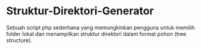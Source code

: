 # Struktur-Direktori-Generator
Sebuah script php sederhana yang memungkinkan pengguna untuk memilih folder lokal dan menampilkan struktur direktori dalam format pohon (tree structure).
